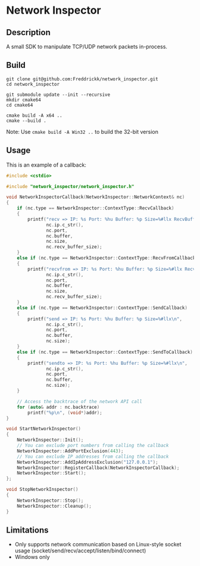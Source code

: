 # Network Inspector

## Description

A small SDK to manipulate TCP/UDP network packets in-process.

## Build

```
git clone git@github.com:Freddrickk/network_inspector.git
cd network_inspector

git submodule update --init --recursive
mkdir cmake64
cd cmake64

cmake build -A x64 ..
cmake --build .
```

Note: Use `cmake build -A Win32 ..` to build the 32-bit version

## Usage

This is an example of a callback:

```cpp
#include <cstdio>

#include "network_inspector/network_inspector.h"

void NetworkInspectorCallback(NetworkInspector::NetworkContext& nc)
{
    if (nc.type == NetworkInspector::ContextType::RecvCallback)
    {
        printf("recv => IP: %s Port: %hu Buffer: %p Size=%#llx RecvBufferSize=%#llx\n",
               nc.ip.c_str(),
               nc.port,
               nc.buffer,
               nc.size,
               nc.recv_buffer_size);
    }
    else if (nc.type == NetworkInspector::ContextType::RecvFromCallback)
    {
        printf("recvfrom => IP: %s Port: %hu Buffer: %p Size=%#llx RecvBufferSize=%#llx\n",
               nc.ip.c_str(),
               nc.port,
               nc.buffer,
               nc.size,
               nc.recv_buffer_size);
    }
    else if (nc.type == NetworkInspector::ContextType::SendCallback)
    {
        printf("send => IP: %s Port: %hu Buffer: %p Size=%#llx\n",
               nc.ip.c_str(),
               nc.port,
               nc.buffer,
               nc.size);
    }
    else if (nc.type == NetworkInspector::ContextType::SendToCallback)
    {
        printf("sendto => IP: %s Port: %hu Buffer: %p Size=%#llx\n",
               nc.ip.c_str(),
               nc.port,
               nc.buffer,
               nc.size);
    }

    // Access the backtrace of the network API call
    for (auto& addr : nc.backtrace)
        printf("%p\n", (void*)addr);
}

void StartNetworkInspector()
{
    NetworkInspector::Init();
    // You can exclude port numbers from calling the callback
    NetworkInspector::AddPortExclusion(443);
    // You can exclude IP addresses from calling the callback
    NetworkInspector::AddIpAddressExclusion("127.0.0.1");
    NetworkInspector::RegisterCallback(NetworkInspectorCallback);
    NetworkInspector::Start();
};

void StopNetworkInspector()
{
    NetworkInspector::Stop();
    NetworkInspector::Cleanup();
}
```

## Limitations

- Only supports network communication based on Linux-style socket usage (socket/send/recv/accept/listen/bind/connect)
- Windows only